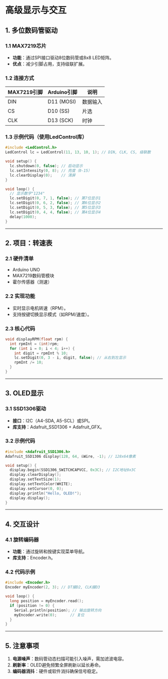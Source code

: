 # 高级显示与交互

## 1. 多位数码管驱动
### 1.1 MAX7219芯片
- **功能**：通过SPI接口驱动8位数码管或8x8 LED矩阵。
- **优点**：减少引脚占用，支持级联扩展。

### 1.2 连接方式
| MAX7219引脚 | Arduino引脚 | 说明 |
|-------------|-------------|------|
| DIN         | D11 (MOSI)  | 数据输入 |
| CS          | D10 (SS)    | 片选 |
| CLK         | D13 (SCK)   | 时钟 |

### 1.3 示例代码（使用LedControl库）
```cpp
#include <LedControl.h>
LedControl lc = LedControl(11, 13, 10, 1); // DIN, CLK, CS, 级联数

void setup() {
  lc.shutdown(0, false); // 启动显示
  lc.setIntensity(0, 8); // 亮度（0-15）
  lc.clearDisplay(0);    // 清屏
}

void loop() {
  // 显示数字"1234"
  lc.setDigit(0, 7, 1, false); // 第7位显示1
  lc.setDigit(0, 6, 2, false); // 第6位显示2
  lc.setDigit(0, 5, 3, false); // 第5位显示3
  lc.setDigit(0, 4, 4, false); // 第4位显示4
  delay(1000);
}
```

---

## 2. 项目：转速表
### 2.1 硬件清单
- Arduino UNO
- MAX7219数码管模块
- 霍尔传感器（测速）

### 2.2 实现功能
- 实时显示电机转速（RPM）。
- 支持按键切换显示模式（如RPM/速度）。

### 2.3 核心代码
```cpp
void displayRPM(float rpm) {
  int rpmInt = (int)rpm;
  for (int i = 0; i < 4; i++) {
    int digit = rpmInt % 10;
    lc.setDigit(0, 3 - i, digit, false); // 从右到左显示
    rpmInt /= 10;
  }
}
```

---

## 3. OLED显示
### 3.1 SSD1306驱动
- **接口**：I2C（A4-SDA, A5-SCL）或SPI。
- **库支持**：Adafruit_SSD1306 + Adafruit_GFX。

### 3.2 示例代码
```cpp
#include <Adafruit_SSD1306.h>
Adafruit_SSD1306 display(128, 64, &Wire, -1); // 128x64像素

void setup() {
  display.begin(SSD1306_SWITCHCAPVCC, 0x3C); // I2C地址0x3C
  display.clearDisplay();
  display.setTextSize(1);
  display.setTextColor(WHITE);
  display.setCursor(0, 0);
  display.println("Hello, OLED!");
  display.display();
}
```

---

## 4. 交互设计
### 4.1 旋转编码器
- **功能**：通过旋转和按键实现菜单导航。
- **库支持**：Encoder.h。

### 4.2 代码示例
```cpp
#include <Encoder.h>
Encoder myEncoder(2, 3); // DT接D2, CLK接D3

void loop() {
  long position = myEncoder.read();
  if (position != 0) {
    Serial.println(position); // 输出旋转方向
    myEncoder.write(0);      // 复位
  }
}
```

---

## 5. 注意事项
1. **电源噪声**：数码管动态扫描可能引入噪声，需加滤波电容。
2. **刷新率**：OLED避免频繁全屏刷新以延长寿命。
3. **编码器消抖**：硬件或软件消抖确保信号稳定。